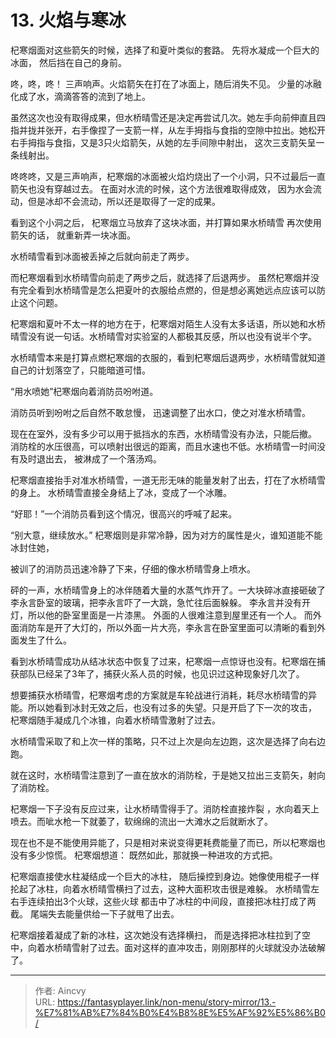 # 13. 火焰与寒冰


杞寒烟面对这些箭矢的时候，选择了和夏叶类似的套路。 先将水凝成一个巨大的冰面， 然后挡在自己的身前。

咚，咚，咚！ 三声响声。火焰箭矢在打在了冰面上，随后消失不见。 少量的冰融化成了水，滴滴答答的流到了地上。 

虽然这次也没有取得成果，但水桥晴雪还是决定再尝试几次。她左手向前伸直且四指并拢并张开，右手像捏了一支箭一样，从左手拇指与食指的空隙中拉出。她松开右手拇指与食指，又是3只火焰箭矢，从她的左手间隙中射出， 这次三支箭矢呈一条线射出。

咚咚咚，又是三声响声，杞寒烟的冰面被火焰灼烧出了一个小洞，只不过最后一直箭矢也没有穿越过去。 在面对水流的时候，这个方法很难取得成效， 因为水会流动，但是冰却不会流动，所以还是取得了一定的成果。 

看到这个小洞之后， 杞寒烟立马放弃了这块冰面，并打算如果水桥晴雪 再次使用箭矢的话， 就重新弄一块冰面。 

水桥晴雪看到冰面被丢掉之后就向前走了两步。

而杞寒烟看到水桥晴雪向前走了两步之后，就选择了后退两步。 虽然杞寒烟并没有完全看到水桥晴雪是怎么把夏叶的衣服给点燃的，但是想必离她远点应该可以防止这个问题。

杞寒烟和夏叶不太一样的地方在于，杞寒烟对陌生人没有太多话语，所以她和水桥晴雪没有说一句话。水桥晴雪对实验室的人都极其反感，所以也没有说半个字。 

水桥晴雪本来是打算点燃杞寒烟的衣服的，看到杞寒烟后退两步，水桥晴雪就知道自己的计划落空了，只能暗道可惜。

“用水喷她”杞寒烟向着消防员吩咐道。

消防员听到吩咐之后自然不敢怠慢， 迅速调整了出水口，使之对准水桥晴雪。 

现在在室外，没有多少可以用于抵挡水的东西，水桥晴雪没有办法，只能后撤。 消防栓的水压很高，可以喷射出很远的距离，而且水速也不低。水桥晴雪一时间没有及时退出去， 被淋成了一个落汤鸡。

杞寒烟直接抬手对准水桥晴雪，一道无形无味的能量发射了出去，打在了水桥晴雪的身上。 水桥晴雪直接全身结上了冰，变成了一个冰雕。

“好耶！”一个消防员看到这个情况，很高兴的呼喊了起来。

“别大意，继续放水。” 杞寒烟则是非常冷静，因为对方的属性是火，谁知道能不能冰封住她， 

被训了的消防员迅速冷静了下来，仔细的像水桥晴雪身上喷水。

砰的一声，水桥晴雪身上的冰伴随着大量的水蒸气炸开了。一大块碎冰直接砸破了李永言卧室的玻璃，把李永言吓了一大跳，急忙往后面躲躲。 李永言并没有开灯，所以他的卧室里面是一片漆黑。 外面的人很难注意到屋里还有一个人。 而外面消防车是开了大灯的，所以外面一片大亮，李永言在卧室里面可以清晰的看到外面发生了什么。

看到水桥晴雪成功从结冰状态中恢复了过来，杞寒烟一点惊讶也没有。杞寒烟在捕获部队已经呆了3年了，捕获火系人员的时候，也见识过这种现象好几次了。

想要捕获水桥晴雪，杞寒烟考虑的方案就是车轮战进行消耗，耗尽水桥晴雪的异能。所以她看到冰封无效之后，也没有过多的失望。只是开启了下一次的攻击， 杞寒烟随手凝成几个冰锥，向着水桥晴雪激射了过去。

水桥晴雪采取了和上次一样的策略，只不过上次是向左边跑，这次是选择了向右边跑。

就在这时，水桥晴雪注意到了一直在放水的消防栓，于是她又拉出三支箭矢，射向了消防栓。

杞寒烟一下子没有反应过来，让水桥晴雪得手了。消防栓直接炸裂 ，水向着天上喷去。而呲水枪一下就萎了，软绵绵的流出一大滩水之后就断水了。

现在也不是不能使用异能了，只是相对来说变得更耗费能量了而已，所以杞寒烟也没有多少惊慌。 杞寒烟想道： 既然如此，那就换一种进攻的方式把。

杞寒烟直接使水柱凝结成一个巨大的冰柱， 随后操控到身边。她像使用棍子一样抡起了冰柱，向着水桥晴雪横扫了过去，这种大面积攻击很是难躲。 水桥晴雪左右手连续拍出3个火球，这些火球 都击中了冰柱的中间段，直接把冰柱打成了两截。 尾端失去能量供给一下子就甩了出去。

杞寒烟接着凝成了新的冰柱，这次她没有选择横扫， 而是选择把冰柱拉到了空中，向着水桥晴雪射了过去。面对这样的直冲攻击，刚刚那样的火球就没办法破解了。


---

> 作者: Aincvy  
> URL: https://fantasyplayer.link/non-menu/story-mirror/13.-%E7%81%AB%E7%84%B0%E4%B8%8E%E5%AF%92%E5%86%B0/  


